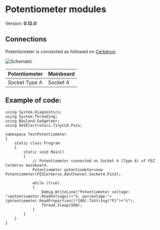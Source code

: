 # Potentiometer modules
Version: __0.12.0__

## Connections ##
Potentiometer is connected as followed on [Cerberus](http://docs.ghielectronics.com/hardware/legacy_products/gadgeteer/fez_cerberus.html):

![Schematic](Gadgeteer-Potentiometer-Cerberus.jpg)

Potentiometer    | Mainboard
------------- | ----------
Socket Type A | Socket 4

## Example of code:
```CSharp
using System.Diagnostics;
using System.Threading;
using Bauland.Gadgeteer;
using GHIElectronics.TinyCLR.Pins;

namespace TestPotentiometer
{
    static class Program
    {
        static void Main()
        {
            // Potentiometer connected on Socket 4 (Type A) of FEZ Cerberus mainboard.
            Potentiometer potentiometer=new Potentiometer(FEZCerberus.AdcChannel.Socket4.Pin3);

            while (true)
            {
                Debug.WriteLine("Potentiometer voltage: "+potentiometer.ReadVoltage()+"V, percentage:"+(potentiometer.ReadProportion()*100).ToString("F1")+"%");
                Thread.Sleep(500);
            }
        }
    }
}
```
